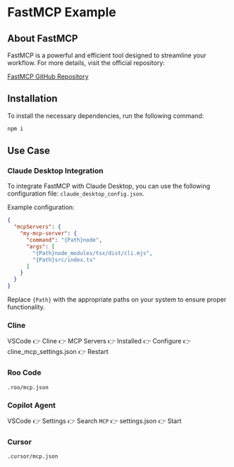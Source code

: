 # FastMCP Example

## About FastMCP

FastMCP is a powerful and efficient tool designed to streamline your workflow. For more details, visit the official repository:

[FastMCP GitHub Repository](https://github.com/punkpeye/fastmcp)

## Installation

To install the necessary dependencies, run the following command:

```sh
npm i
```

## Use Case

### Claude Desktop Integration

To integrate FastMCP with Claude Desktop, you can use the following configuration file: `claude_desktop_config.json`.

Example configuration:

```json
{
  "mcpServers": {
    "my-mcp-server": {
      "command": "{Path}node",
      "args": [
        "{Path}node_modules/tsx/dist/cli.mjs",
        "{Path}src/index.ts"
      ]
    }
  }
}
```

Replace `{Path}` with the appropriate paths on your system to ensure proper functionality.

### Cline

VSCode 👉 Cline 👉 MCP Servers 👉 Installed 👉 Configure 👉 cline_mcp_settings.json 👉 Restart

### Roo Code

`.roo/mcp.json`

### Copilot Agent

VSCode 👉 Settings 👉 Search `MCP` 👉 settings.json 👉 Start

### Cursor

`.cursor/mcp.json`
